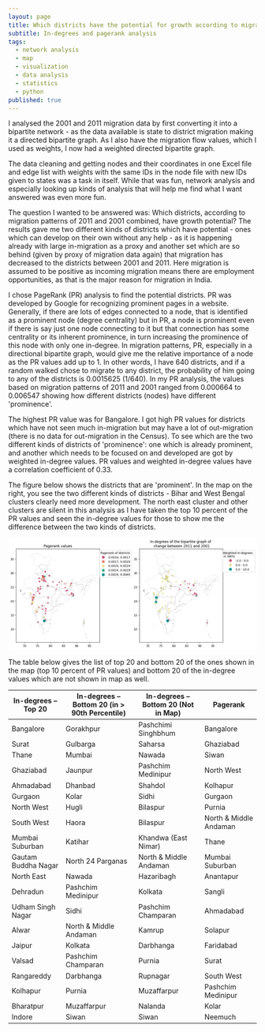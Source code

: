 ```yaml
---
layout: page
title: Which districts have the potential for growth according to migration patterns?
subtitle: In-degrees and pagerank analysis
tags:
  - network analysis
  - map
  - visualization
  - data analysis
  - statistics
  - python
published: true
---
```


I analysed the 2001 and 2011 migration data by first converting it into a bipartite network - as the data available is state to district migration making it a directed bipartite graph. As I also have the migration flow values, which I used as weights, I now had a weighted directed bipartite graph. 

The data cleaning and getting nodes and their coordinates in one Excel file and edge list with weights with the same IDs in the node file with new IDs given to states was a task in itself. While that was fun, network analysis and especially looking up kinds of analysis that will help me find what I want answered was even more fun. 

The question I wanted to be answered was: Which districts, according to migration patterns of 2011 and 2001 combined, have growth potential? The results gave me two different kinds of districts which have potential - ones which can develop on their own without any help - as it is happening already with large in-migration as a proxy and another set which are so behind (given by proxy of migration data again) that migration has decreased to the districts between 2001 and 2011. Here migration is assumed to be positive as incoming migration means there are employment opportunities, as that is the major reason for migration in India.

I chose PageRank (PR) analysis to find the potential districts. PR was developed by Google for recognizing prominent pages in a website. Generally, if there are lots of edges connected to a node, that is identified as a prominent node (degree centrality) but in PR, a node is prominent even if there is say just one node connecting to it but that connection has some centrality or its inherent prominence, in turn increasing the prominence of this node with only one in-degree. In migration patterns, PR, especially in a directional bipartite graph, would give me the relative importance of a node as the PR values add up to 1. In other words, I have 640 districts, and if a random walked chose to migrate to any district, the probability of him going to any of the districts is 0.0015625 (1/640). In my PR analysis, the values based on migration patterns of 2011 and 2001 ranged from 0.000664 to 0.006547 showing how different districts (nodes) have different 'prominence'. 

The highest PR value was for Bangalore. I got high PR values for districts which have not seen much in-migration but may have a lot of out-migration (there is no data for out-migration in the Census). To see which are the two different kinds of districts of 'prominence': one which is already prominent, and another which needs to be focused on and developed are got by weighted in-degree values. PR values and weighted in-degree values have a correlation coefficient of 0.33. 

The figure below shows the districts that are 'prominent'. In the map on the right, you see the two different kinds of districts - Bihar and West Bengal clusters clearly need more development. The north east cluster and other clusters are silent in this analysis as I have taken the top 10 percent of the PR values and seen the in-degree values for those to show me the difference between the two kinds of districts. 

![image](/assets/img/WID_PR.png)

The table below gives the list of top 20 and bottom 20 of the ones shown in the map (top 10 percent of PR values) and bottom 20 of the in-degree values which are not shown in map as well. 

| In-degrees – Top 20          | In-degrees – Bottom 20 (in > 90th Percentile) | In-degrees – Bottom 20 (Not in Map) | Pagerank           |
|------------------------------|------------------------------------------------|-------------------------------------|---------------------|
| Bangalore                    | Gorakhpur                                     | Pashchimi Singhbhum                | Bangalore            |
| Surat                        | Gulbarga                                      | Saharsa                             | Ghaziabad           |
| Thane                        | Mumbai                                        | Nawada                              | Siwan               |
| Ghaziabad                    | Jaunpur                                       | Pashchim Medinipur                 | North West          |
| Ahmadabad                    | Dhanbad                                       | Shahdol                             | Kolhapur            |
| Gurgaon                      | Kolar                                         | Sidhi                               | Gurgaon             |
| North West                   | Hugli                                         | Bilaspur                            | Purnia              |
| South West                   | Haora                                         | Bilaspur                            | North & Middle Andaman |
| Mumbai Suburban              | Katihar                                       | Khandwa (East Nimar)               | Thane               |
| Gautam Buddha Nagar          | North 24 Parganas                            | North & Middle Andaman              | Mumbai Suburban     |
| North East                   | Nawada                                        | Hazaribagh                          | Anantapur           |
| Dehradun                     | Pashchim Medinipur                            | Kolkata                             | Sangli              |
| Udham Singh Nagar            | Sidhi                                         | Pashchim Champaran                 | Ahmadabad           |
| Alwar                        | North & Middle Andaman                        | Kamrup                              | Solapur             |
| Jaipur                       | Kolkata                                       | Darbhanga                           | Faridabad           |
| Valsad                       | Pashchim Champaran                            | Purnia                              | Surat               |
| Rangareddy                   | Darbhanga                                     | Rupnagar                            | South West          |
| Kolhapur                     | Purnia                                        | Muzaffarpur                         | Pashchim Medinipur  |
| Bharatpur                    | Muzaffarpur                                   | Nalanda                             | Kolar               |
| Indore                       | Siwan                                         | Siwan                               | Neemuch             |

